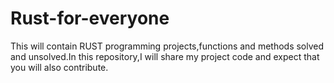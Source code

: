 # Rust-for-everyone
This will contain RUST programming projects,functions and methods solved and unsolved.In this repository,I will share my project code and expect that you will also contribute.
